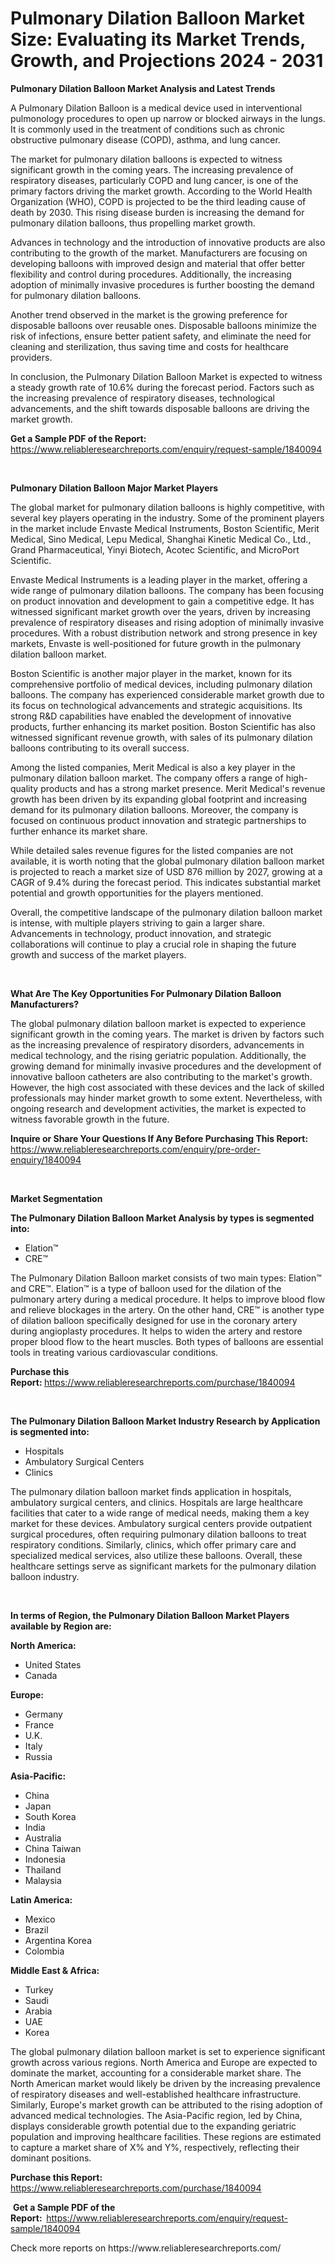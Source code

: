 <p><h1>Pulmonary Dilation Balloon Market Size: Evaluating its Market Trends, Growth, and Projections 2024 - 2031</h1></p><p><strong>Pulmonary Dilation Balloon Market Analysis and Latest Trends</strong></p>
<p><p>A Pulmonary Dilation Balloon is a medical device used in interventional pulmonology procedures to open up narrow or blocked airways in the lungs. It is commonly used in the treatment of conditions such as chronic obstructive pulmonary disease (COPD), asthma, and lung cancer.</p><p>The market for pulmonary dilation balloons is expected to witness significant growth in the coming years. The increasing prevalence of respiratory diseases, particularly COPD and lung cancer, is one of the primary factors driving the market growth. According to the World Health Organization (WHO), COPD is projected to be the third leading cause of death by 2030. This rising disease burden is increasing the demand for pulmonary dilation balloons, thus propelling market growth.</p><p>Advances in technology and the introduction of innovative products are also contributing to the growth of the market. Manufacturers are focusing on developing balloons with improved design and material that offer better flexibility and control during procedures. Additionally, the increasing adoption of minimally invasive procedures is further boosting the demand for pulmonary dilation balloons.</p><p>Another trend observed in the market is the growing preference for disposable balloons over reusable ones. Disposable balloons minimize the risk of infections, ensure better patient safety, and eliminate the need for cleaning and sterilization, thus saving time and costs for healthcare providers.</p><p>In conclusion, the Pulmonary Dilation Balloon Market is expected to witness a steady growth rate of 10.6% during the forecast period. Factors such as the increasing prevalence of respiratory diseases, technological advancements, and the shift towards disposable balloons are driving the market growth.</p></p>
<p><strong>Get a Sample PDF of the Report:&nbsp;</strong> <a href="https://www.reliableresearchreports.com/enquiry/request-sample/1840094">https://www.reliableresearchreports.com/enquiry/request-sample/1840094</a></p>
<p>&nbsp;</p>
<p><strong>Pulmonary Dilation Balloon Major Market Players</strong></p>
<p><p>The global market for pulmonary dilation balloons is highly competitive, with several key players operating in the industry. Some of the prominent players in the market include Envaste Medical Instruments, Boston Scientific, Merit Medical, Sino Medical, Lepu Medical, Shanghai Kinetic Medical Co., Ltd., Grand Pharmaceutical, Yinyi Biotech, Acotec Scientific, and MicroPort Scientific.</p><p>Envaste Medical Instruments is a leading player in the market, offering a wide range of pulmonary dilation balloons. The company has been focusing on product innovation and development to gain a competitive edge. It has witnessed significant market growth over the years, driven by increasing prevalence of respiratory diseases and rising adoption of minimally invasive procedures. With a robust distribution network and strong presence in key markets, Envaste is well-positioned for future growth in the pulmonary dilation balloon market.</p><p>Boston Scientific is another major player in the market, known for its comprehensive portfolio of medical devices, including pulmonary dilation balloons. The company has experienced considerable market growth due to its focus on technological advancements and strategic acquisitions. Its strong R&D capabilities have enabled the development of innovative products, further enhancing its market position. Boston Scientific has also witnessed significant revenue growth, with sales of its pulmonary dilation balloons contributing to its overall success.</p><p>Among the listed companies, Merit Medical is also a key player in the pulmonary dilation balloon market. The company offers a range of high-quality products and has a strong market presence. Merit Medical's revenue growth has been driven by its expanding global footprint and increasing demand for its pulmonary dilation balloons. Moreover, the company is focused on continuous product innovation and strategic partnerships to further enhance its market share.</p><p>While detailed sales revenue figures for the listed companies are not available, it is worth noting that the global pulmonary dilation balloon market is projected to reach a market size of USD 876 million by 2027, growing at a CAGR of 9.4% during the forecast period. This indicates substantial market potential and growth opportunities for the players mentioned.</p><p>Overall, the competitive landscape of the pulmonary dilation balloon market is intense, with multiple players striving to gain a larger share. Advancements in technology, product innovation, and strategic collaborations will continue to play a crucial role in shaping the future growth and success of the market players.</p></p>
<p>&nbsp;</p>
<p><strong>What Are The Key Opportunities For Pulmonary Dilation Balloon Manufacturers?</strong></p>
<p><p>The global pulmonary dilation balloon market is expected to experience significant growth in the coming years. The market is driven by factors such as the increasing prevalence of respiratory disorders, advancements in medical technology, and the rising geriatric population. Additionally, the growing demand for minimally invasive procedures and the development of innovative balloon catheters are also contributing to the market's growth. However, the high cost associated with these devices and the lack of skilled professionals may hinder market growth to some extent. Nevertheless, with ongoing research and development activities, the market is expected to witness favorable growth in the future.</p></p>
<p><strong>Inquire or Share Your Questions If Any Before Purchasing This Report:</strong> <a href="https://www.reliableresearchreports.com/enquiry/pre-order-enquiry/1840094">https://www.reliableresearchreports.com/enquiry/pre-order-enquiry/1840094</a></p>
<p>&nbsp;</p>
<p><strong>Market Segmentation</strong></p>
<p><strong>The Pulmonary Dilation Balloon Market Analysis by types is segmented into:</strong></p>
<p><ul><li>Elation™</li><li>CRE™</li></ul></p>
<p><p>The Pulmonary Dilation Balloon market consists of two main types: Elation™ and CRE™. Elation™ is a type of balloon used for the dilation of the pulmonary artery during a medical procedure. It helps to improve blood flow and relieve blockages in the artery. On the other hand, CRE™ is another type of dilation balloon specifically designed for use in the coronary artery during angioplasty procedures. It helps to widen the artery and restore proper blood flow to the heart muscles. Both types of balloons are essential tools in treating various cardiovascular conditions.</p></p>
<p><strong>Purchase this Report:&nbsp;</strong><a href="https://www.reliableresearchreports.com/purchase/1840094">https://www.reliableresearchreports.com/purchase/1840094</a></p>
<p>&nbsp;</p>
<p><strong>The Pulmonary Dilation Balloon Market Industry Research by Application is segmented into:</strong></p>
<p><ul><li>Hospitals</li><li>Ambulatory Surgical Centers</li><li>Clinics</li></ul></p>
<p><p>The pulmonary dilation balloon market finds application in hospitals, ambulatory surgical centers, and clinics. Hospitals are large healthcare facilities that cater to a wide range of medical needs, making them a key market for these devices. Ambulatory surgical centers provide outpatient surgical procedures, often requiring pulmonary dilation balloons to treat respiratory conditions. Similarly, clinics, which offer primary care and specialized medical services, also utilize these balloons. Overall, these healthcare settings serve as significant markets for the pulmonary dilation balloon industry.</p></p>
<p>&nbsp;</p>
<p><strong>In terms of Region, the Pulmonary Dilation Balloon Market Players available by Region are:</strong></p>
<p>
    <p> <strong> North America: </strong>
        <ul>
            <li>United States</li>
            <li>Canada</li>
        </ul>
        </p> 
    <p> <strong> Europe: </strong>
        <ul>
            <li>Germany</li>
            <li>France</li>
            <li>U.K.</li>
            <li>Italy</li>
            <li>Russia</li>
        </ul>
        </p> 
    <p> <strong> Asia-Pacific: </strong>
        <ul>
            <li>China</li>
            <li>Japan</li>
            <li>South Korea</li>
            <li>India</li>
            <li>Australia</li>
            <li>China Taiwan</li>
            <li>Indonesia</li>
            <li>Thailand</li>
            <li>Malaysia</li>
        </ul>
        </p> 
    <p> <strong> Latin America: </strong>
        <ul>
            <li>Mexico</li>
            <li>Brazil</li>
            <li>Argentina Korea</li>
            <li>Colombia</li>
        </ul>
        </p> 
    <p> <strong> Middle East & Africa: </strong>
        <ul>
            <li>Turkey</li>
            <li>Saudi</li>
            <li>Arabia</li>
            <li>UAE</li>
            <li>Korea</li>
        </ul>
    </p>
    </p>
<p><p>The global pulmonary dilation balloon market is set to experience significant growth across various regions. North America and Europe are expected to dominate the market, accounting for a considerable market share. The North American market would likely be driven by the increasing prevalence of respiratory diseases and well-established healthcare infrastructure. Similarly, Europe's market growth can be attributed to the rising adoption of advanced medical technologies. The Asia-Pacific region, led by China, displays considerable growth potential due to the expanding geriatric population and improving healthcare facilities. These regions are estimated to capture a market share of X% and Y%, respectively, reflecting their dominant positions.</p></p>
<p><strong>Purchase this Report: </strong><a href="https://www.reliableresearchreports.com/purchase/1840094">https://www.reliableresearchreports.com/purchase/1840094</a></p>
<p>&nbsp;<strong>Get a Sample PDF of the Report:&nbsp;&nbsp;</strong><a href="https://www.reliableresearchreports.com/enquiry/request-sample/1840094">https://www.reliableresearchreports.com/enquiry/request-sample/1840094</a></p>
<p><strong></strong></p>
<p>Check more reports on https://www.reliableresearchreports.com/</p>